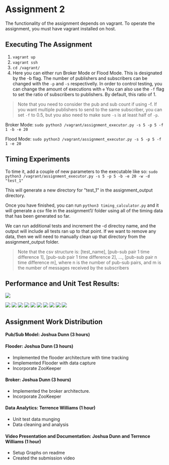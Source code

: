 # Assignment 2

The functionality of the assignment depends on vagrant. To operate the assignment, you must have vagrant installed on host.

## Executing The Assignment
1. `vagrant up`
2. `vagrant ssh`
3. `cd /vagrant/`
4. Here you can either run Broker Mode or Flood Mode. This is designated by the -b flag.
The number of publishers and subscribers can be changed with the `-p` and `-s` respectivelly.
In order to control testing, you can change the amount of executions with `e`
You can also use the `-f` flag to set the ratio of subscribers to publishers. By default, this ratio of 1.
> Note that you need to consider the pub and sub count if using -f. If you want multiple publishers to send to the same subscriber, you can set `-f` to 0.5, but you also need to make sure `-s` is at least half of `-p`.

Broker Mode: `sudo python3 /vagrant/assignment_executor.py -s 5 -p 5 -f 1 -b -e 20`

Flood Mode: `sudo python3 /vagrant/assignment_executor.py -s 5 -p 5 -f 1 -e 20`


## Timing Experiments
To time it, add a couple of new parameters to the executable like so: `sudo python3 /vagrant/assignment_executor.py -s 5 -p 5 -b -e 20 -w -d "test_1"`

This will generate a new directory for "test_1" in the assignment_output directory.

Once you have finished, you can run `python3 timing_calculator.py` and it will generate a csv file in the assignment1/ folder using all of the timing data that has been generated so far.

We can run additional tests and increment the -d directoy name, and the output will include all tests ran up to that point. If we want to remove any data, then we will need to manually clean up that directory from the assignment_output folder.

> Note that the csv structure is: [test_name], [pub-sub pair 1 time difference 1], [pub-sub pair 1 time difference 2], ..., [pub-sub pair n time difference m], where n is the number of pub-sub pairs, and m is the number of messages received by the subscribers

## Performance and Unit Test Results:
![](https://github.com/jdunn-git/CS6381-Assignment-1/blob/master/assignment2/assignment_output/images/stats.png)

![](https://github.com/jdunn-git/CS6381-Assignment-1/blob/master/assignment2/assignment_output/images/P0_S10_Flood.png)
![](https://github.com/jdunn-git/CS6381-Assignment-1/blob/master/assignment2/assignment_output/images/P10_S10_Broker.png)
![](https://github.com/jdunn-git/CS6381-Assignment-1/blob/master/assignment2/assignment_output/images/P10_S50_Broker.png)
![](https://github.com/jdunn-git/CS6381-Assignment-1/blob/master/assignment2/assignment_output/images/P10_S50_Flood.png)
![](https://github.com/jdunn-git/CS6381-Assignment-1/blob/master/assignment2/assignment_output/images/P10_S100_Broker.png)
![](https://github.com/jdunn-git/CS6381-Assignment-1/blob/master/assignment2/assignment_output/images/P10_S100_Flood.png)
![](https://github.com/jdunn-git/CS6381-Assignment-1/blob/master/assignment2/assignment_output/images/P50_S10_Broker.png)
![](https://github.com/jdunn-git/CS6381-Assignment-1/blob/master/assignment2/assignment_output/images/P50_S10_Flood.png)
![](https://github.com/jdunn-git/CS6381-Assignment-1/blob/master/assignment2/assignment_output/images/P100_S10_Broker.png)
![](https://github.com/jdunn-git/CS6381-Assignment-1/blob/master/assignment2/assignment_output/images/P100_S10_Flood.png)

## Assignment Work Distribution

#### Pub/Sub Model: Joshua Dunn (3 hours)

#### Flooder: Joshua Dunn (3 hours)
* Implemented the flooder architecture with time tracking
* Iimplemented Flooder with data capture
* Incorporate ZooKeeper

#### Broker: Joshua Dunn (3 hours)
* Implemented the broker architecture.
* Incorporate ZooKeeper

#### Data Analytics: Terrence Williams (1 hour)
* Unit test data munging
* Data cleaning and analysis

#### Video Presentation and Documentation: Joshua Dunn and Terrence Williams (1 hour)
* Setup Graphs on readme
* Created the submission video

